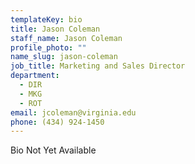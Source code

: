 ```yaml
---
templateKey: bio
title: Jason Coleman
staff_name: Jason Coleman
profile_photo: ""
name_slug: jason-coleman
job_title: Marketing and Sales Director
department:
  - DIR
  - MKG
  - ROT
email: jcoleman​@​virginia.edu​
phone: (434) 924-1450
---
```

Bio Not Yet Available